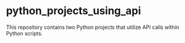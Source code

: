 # python_projects_using_api
This repository contains two Python projects that utilize API calls within Python scripts.
